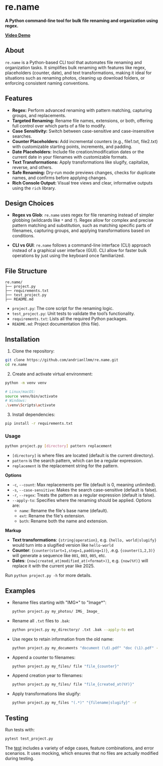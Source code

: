 # re.name

**A Python command-line tool for bulk file renaming and organization using regex.**

**[Video Demo](https://www.youtube.com/watch?v=dQw4w9WgXcQ)**

## About

`re.name` is a Python-based CLI tool that automates file renaming and organization tasks. It simplifies bulk renaming with features like regex, placeholders (counter, date), and text transformations, making it ideal for situations such as renaming photos, cleaning up download folders, or enforcing consistent naming conventions.

## Features

- **Regex:** Perform advanced renaming with pattern matching, capturing groups, and replacements.
- **Targeted Renaming:** Rename file names, extensions, or both, offering full control over which parts of a file to modify.
- **Case Sensitivity:** Switch between case-sensitive and case-insensitive searches.
- **Counter Placeholders:** Add incremental counters (e.g., file1.txt, file2.txt) with customizable starting points, increments, and padding.
- **Date Placeholders:** Include file creation/modification dates or the current date in your filenames with customizable formats.
- **Text Transformations:** Apply transformations like slugify, capitalize, reverse, and others.
- **Safe Renaming:** Dry-run mode previews changes, checks for duplicate names, and confirms before applying changes.
- **Rich Console Output:** Visual tree views and clear, informative outputs using the `rich` library.

## Design Choices

- **Regex vs Glob**: `re.name` uses regex for file renaming instead of simpler globbing (wildcards like `*` and `?`). Regex allow for complex and precise pattern matching and substitution, such as matching specific parts of filenames, capturing groups, and applying transformations based on conditions.

- **CLI vs GUI**: `re.name` follows a command-line interface (CLI) approach instead of a graphical user interface (GUI). CLI
  allow for faster bulk operations by just using the keyboard once familiarized.

## File Structure

```
re.name/
├── project.py
├── requirements.txt
├── test_project.py
├── README.md
```

- `project.py`: The core script for the renaming logic.
- `test_project.py`: Unit tests to validate the tool’s functionality.
- `requirements.txt`: Lists all the required Python packages.
- `README.md`: Project documentation (this file).

## Installation

1. Clone the repository:

```bash
git clone https://github.com/andrianllmm/re.name.git
cd re.name
```

2. Create and activate virtual environment:

```bash
python -m venv venv

# Linux/macOS:
source venv/bin/activate
# Windows:
.\venv\Scripts\activate
```

3. Install dependencies:

```bash
pip install -r requirements.txt
```

### Usage

```bash
python project.py [directory] pattern replacement
```

- `[directory]` is where files are located (default is the current directory).
- `pattern` is the search pattern, which can be a regular expression.
- `replacement` is the replacement string for the pattern.

**Options**

- `-c`, `--count`: Max replacements per file (default is 0, meaning unlimited).
- `-s`, `--case-sensitive`: Makes the search case-sensitive (default is false).
- `-r`, `--regex`: Treats the pattern as a regular expression (default is false).
- `--apply-to`: Specifies where the renaming should be applied. Options are:
  - `name`: Rename the file's base name (default).
  - `ext`: Rename the file's extension.
  - `both`: Rename both the name and extension.

**Markup**

- **Text transformations**: `{string|operation}`, e.g. `{hello, world|slugify}` would turn into a slugified version like `hello-world`
- **Counter**: `{counter(start=1,step=1,padding=1)}`, .e.g. `{counter(1,2,3)}` will generate a sequence like `001`, `003`, `005`, etc.
- **Dates**: `{now|created_at|modified_at(<format>)}`, e.g. `{now(%Y)}` will replace it with the current year like 2025.

Run `python project.py -h` for more details.

## Examples

- Rename files starting with "IMG*" to "Image*":

  ```bash
  python project.py my_photos/ IMG_ Image_
  ```

- Rename all `.txt` files to `.bak`:

  ```bash
  python project.py my_directory/ .txt .bak --apply-to ext
  ```

- Use regex to retain information from the old name:

  ```bash
  python project.py my_documents "document (\d).pdf" "doc (\1).pdf" -r
  ```

- Append a counter to filenames:

  ```bash
  python project.py my_files/ file "file_{counter}"
  ```

- Append creation year to filenames:

  ```bash
  python project.py my_files/ file "file_{created_at(%Y)}"
  ```

- Apply transformations like slugify:

  ```bash
  python project.py my_files "(.*)" "{filename|slugify}" -r
  ```

## Testing

Run tests with:

```bash
pytest test_project.py
```

The [test](test_project.py) includes a variety of edge cases, feature combinations, and error scenarios.
It uses mocking, which ensures that no files are actually modified during testing.
